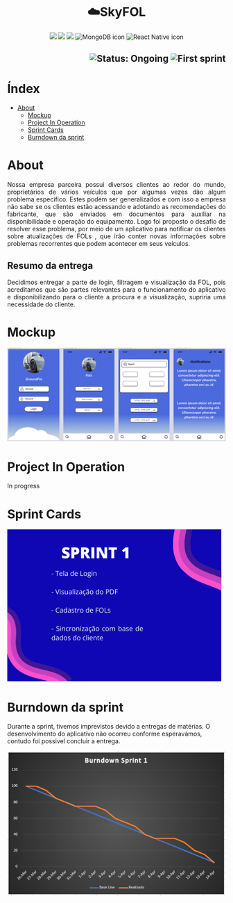 <h1 align="center">  ☁️SkyFOL </h1>
<p align="center">
                     <img src="https://img.shields.io/badge/Java-ED8B00?style=for-the-badge&logo=java&logoColor=white">                                      
                     <img src="https://img.shields.io/badge/Spring_Boot-F2F4F9?style=for-the-badge&logo=spring-boot">
                     <img src="https://img.shields.io/badge/PostgreSQL-316192?style=for-the-badge&logo=postgresql&logoColor=white">
                     <img src="https://img.shields.io/badge/MongoDB-4EA94B?style=for-the-badge&logo=mongodb&logoColor=white" alt="MongoDB icon">
                     <img src="https://img.shields.io/badge/React_Native-20232A?style=for-the-badge&logo=react&logoColor=61DAFB" alt="React Native icon">

<h2 align="right">
        <img src="https://img.shields.io/badge/status-ongoing-blue?style=for-the-badge&logo=appveyor" alt="Status: Ongoing">   
            <img src="https://img.shields.io/badge/sprint-1-blue?style=for-the-badge&logo=appveyor" alt="First sprint">
            
# Índex
- [About](#about)
  - [Mockup](#mockup)
  - [Project In Operation](#project-in-operation)
  - [Sprint Cards](#sprint-cards)
  - [Burndown da sprint](#burndown-da-sprint)

# About 

<p align="justify"> Nossa empresa parceira possui diversos clientes ao redor do mundo, proprietários de vários veículos que por algumas vezes dão algum problema especifico. Estes podem ser generalizados e com isso a empresa não sabe se os clientes estão acessando e adotando as recomendações do fabricante, que são enviados em documentos para auxiliar na disponibilidade e operação do equipamento. Logo foi proposto o desafio de resolver esse problema, por meio de um aplicativo para notificar os clientes sobre atualizações de FOLs , que irão conter novas informações sobre problemas recorrentes que podem acontecer em seus veículos. </p>
  
## Resumo da entrega
  
<p align="justify"> Decidimos entregar a parte de login, filtragem e visualização da FOL, pois acreditamos que são partes relevantes para o funcionamento do aplicativo e disponibilizando para o cliente a procura e a visualização, supriria uma necessidade do cliente.</p>
  
# Mockup
  
  <img src="https://github.com/medrenan/eFol-app/blob/sprint-1/docs/Mockup/Mockup.png">
        
# Project In Operation
        
In progress        
        
# Sprint Cards
  
<img src="https://github.com/medrenan/eFol-app/blob/sprint-1/docs/SprintCard/card-sprint-1.png" height="350px">

# Burndown da sprint

Durante a sprint, tivemos imprevistos devido a entregas de matérias. O desenvolvimento do aplicativo não ocorreu conforme esperavámos, contudo foi possivel concluir a entrega.
  
  <img src="https://github.com/medrenan/eFol-app/blob/sprint-1/docs/Burndown/Burndown-sprint-1.png">
  
       


